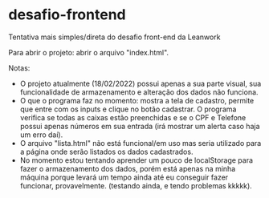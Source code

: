 # desafio-frontend
Tentativa mais simples/direta do desafio front-end da Leanwork

Para abrir o projeto: abrir o arquivo "index.html".

Notas: 
- O projeto atualmente (18/02/2022) possui apenas a sua parte visual, sua funcionalidade de armazenamento e alteração dos dados não funciona.
- O que o programa faz no momento: mostra a tela de cadastro, permite que entre com os inputs e clique no botão cadastrar. O programa verifica se todas as caixas estão preenchidas e se o CPF e Telefone possui apenas números em sua entrada (irá mostrar um alerta caso haja um erro daí).
- O arquivo "lista.html" não está funcional/em uso mas seria utilizado para a página onde serão listados os dados cadastrados.
- No momento estou tentando aprender um pouco de localStorage para fazer o armazenamento dos dados, porém está apenas na minha máquina porque levará um tempo ainda até eu conseguir fazer funcionar, provavelmente. (testando ainda, e tendo problemas kkkkk).
